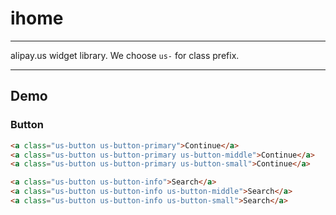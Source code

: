 # ihome

---

alipay.us widget library. We choose `us-` for class prefix.

---

<link type="text/css" rel="stylesheet" media="screen" href="src/button.css">

## Demo

### Button

````html
<a class="us-button us-button-primary">Continue</a>
<a class="us-button us-button-primary us-button-middle">Continue</a>
<a class="us-button us-button-primary us-button-small">Continue</a>
````

````html
<a class="us-button us-button-info">Search</a>
<a class="us-button us-button-info us-button-middle">Search</a>
<a class="us-button us-button-info us-button-small">Search</a>
````
